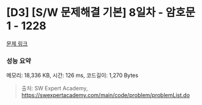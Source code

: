 # [D3] [S/W 문제해결 기본] 8일차 - 암호문1 - 1228 

[문제 링크](https://swexpertacademy.com/main/code/problem/problemDetail.do?contestProbId=AV14w-rKAHACFAYD) 

### 성능 요약

메모리: 18,336 KB, 시간: 126 ms, 코드길이: 1,270 Bytes



> 출처: SW Expert Academy, https://swexpertacademy.com/main/code/problem/problemList.do
